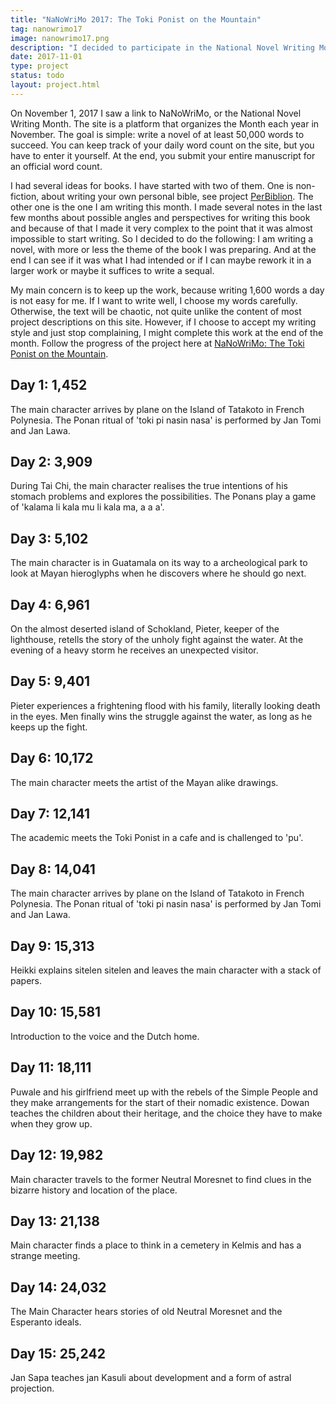 ```yaml
---
title: "NaNoWriMo 2017: The Toki Ponist on the Mountain"
tag: nanowrimo17
image: nanowrimo17.png
description: "I decided to participate in the National Novel Writing Month (NaNoWriMo) to write a 50,000 word novel in the month November. That means just over 1,600 words a day. I will tell the story of a man that uncovers the mysteries of the Ponas, a people speaking their peculiar language Toki Pona."
date: 2017-11-01
type: project
status: todo
layout: project.html
---
```


On November 1, 2017 I saw a link to NaNoWriMo, or the National Novel Writing Month. The site is a platform that organizes the Month each year in November. The goal is simple: write a novel of at least 50,000 words to succeed. You can keep track of your daily word count on the site, but you have to enter it yourself. At the end, you submit your entire manuscript for an official word count.

I had several ideas for books. I have started with two of them. One is non-fiction, about writing your own personal bible, see project [PerBiblion](/projects/perbiblion). The other one is the one I am writing this month. I made several notes in the last few months about possible angles and perspectives for writing this book and because of that I made it very complex to the point that it was almost impossible to start writing. So I decided to do the following: I am writing a novel, with more or less the theme of the book I was preparing. And at the end I can see if it was what I had intended or if I can maybe rework it in a larger work or maybe it suffices to write a sequal.

My main concern is to keep up the work, because writing 1,600 words a day is not easy for me. If I want to write well, I choose my words carefully. Otherwise, the text will be chaotic, not quite unlike the content of most project descriptions on this site. However, if I choose to accept my writing style and just stop complaining, I might complete this work at the end of the month. Follow the progress of the project here at [NaNoWriMo: The Toki Ponist on the Mountain](https://nanowrimo.org/participants/nullelement/novels/the-toki-ponist-on-the-mountain/stats).

## Day 1: 1,452
The main character arrives by plane on the Island of Tatakoto in French Polynesia. The Ponan ritual of 'toki pi nasin nasa' is performed by Jan Tomi and Jan Lawa.

## Day 2: 3,909
During Tai Chi, the main character realises the true intentions of his stomach problems and explores the possibilities. The Ponans play a game of 'kalama li kala mu li kala ma, a a a'.

 ## Day 3: 5,102
 The main character is in Guatamala on its way to a archeological park to look at Mayan hieroglyphs when he discovers where he should go next.
 
 ## Day 4: 6,961
 On the almost deserted island of Schokland, Pieter, keeper of the lighthouse, retells the story of the unholy fight against the water. At the evening of a heavy storm he receives an unexpected visitor.
 
 ## Day 5: 9,401
 Pieter experiences a frightening flood with his family, literally looking death in the eyes. Men finally wins the struggle against the water, as long as he keeps up the fight.
 
 ## Day 6: 10,172
 The main character meets the artist of the Mayan alike drawings.
 
 ## Day 7: 12,141
 The academic meets the Toki Ponist in a cafe and is challenged to 'pu'.
 
 ## Day 8: 14,041
 The main character arrives by plane on the Island of Tatakoto in French Polynesia. The Ponan ritual of 'toki pi nasin nasa' is performed by Jan Tomi and Jan Lawa.

## Day 9: 15,313
 Heikki explains sitelen sitelen and leaves the main character with a stack of papers.

## Day 10: 15,581
Introduction to the voice and the Dutch home.

## Day 11: 18,111
Puwale and his girlfriend meet up with the rebels of the Simple People and they make arrangements for the start of their nomadic existence. Dowan teaches the children about their heritage, and the choice they have to make when they grow up.

## Day 12: 19,982
Main character travels to the former Neutral Moresnet to find clues in the bizarre history and location of the place.

## Day 13: 21,138
Main character finds a place to think in a cemetery in Kelmis and has a strange meeting. 

## Day 14: 24,032
The Main Character hears stories of old Neutral Moresnet and the Esperanto ideals.

## Day 15: 25,242
Jan Sapa teaches jan Kasuli about development and a form of astral projection.
